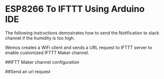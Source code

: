 # ESP8266 To IFTTT Using Arduino IDE

The following instructions demostrates how to send the Notification to slack channel if the humidity is too high.

Wemos creates a WiFi client and sends a URL request to IFTTT server to enable customized IFTTT Maker channel.

##IFTT Maker channel configuration

##Send an url request


